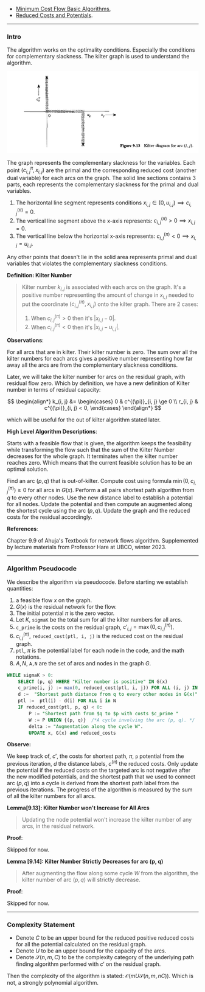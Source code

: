 - [Minimum Cost Flow Basic Algorithms](Minimum%20Cost%20Flow%20Basic%20Algorithms.md), 
- [Reduced Costs and Potentials](Reduced%20Costs%20and%20Potentials.md).


---
### **Intro**

The algorithm works on the optimality conditions. Especially the conditions for complementary slackness. The kilter graph is used to understand the algorithm. 

![](../../Assets/outof_kilter_graph.png)

The graph represents the complementary slackness for the variables. Each point $(c_{i, j}^{\pi}, x_{i, j})$ are the primal and the corresponding reduced cost (another dual variable) for each arcs on the graph. The solid line sections contains 3 parts, each represents the complementary slackness for the primal and dual variables. 
1. The horizontal line segment represents conditions $x_{i, j}\in (0, u_{i, j})\implies c^{(\pi)}_{i,j}= 0$. 
2. The vertical line segment above the x-axis represents: $c^{(\pi)}_{i, j} > 0 \implies x_{i, j} = 0$. 
3. The vertical line below the horizontal x-axis represents: $c^{(\pi)}_{i,j} < 0 \implies x_{i,j} = u_{i,j}$. 

Any other points that doesn't lie in the solid area represents primal and dual variables that violates the complementary slackness conditions. 

**Definition: Kilter Number**
> Kilter number $k_{i, j}$ is associated with each arcs on the graph. It's a positive number representing the amount of change in $x_{i, j}$ needed to put the coordinate $(c^{(\pi)}_{i, j}, x_{i, j})$ onto the kilter graph. There are 2 cases: 
> 1. When $c^{(\pi)}_{i, j} > 0$ then it's $|x_{i, j} - 0|$. 
> 2. When $c^{(\pi)}_{i, j} < 0$ then it's $|x_{i, j} - u_{i, j}|$. 

**Observations**: 

For all arcs that are in kilter. Their kilter number is zero. The sum over all the kilter numbers for each arcs gives a positive number representing how far away all the arcs are from the complementary slackness conditions.

Later, we will take the kilter number for arcs on the residual graph, with residual flow zero. Which by definition, we have a new definition of Kilter number in terms of residual capacity: 

$$
\begin{align*}
    k_{i, j} &= 
    \begin{cases}
        0 & c^{(\pi)}_{i, j} \ge 0 
        \\
        r_{i, j} & c^{(\pi)}_{i, j} < 0, 
    \end{cases}
\end{align*}
$$

which will be useful for the out of kilter algorithm stated later. 

**High Level Algorithm Descriptions**: 

Starts with a feasible flow that is given, the algorithm keeps the feasibility while transforming the flow such that the sum of the Kilter Number decreases for the whole graph. It terminates when the kilter number reaches zero. Which means that the current feasible solution has to be an optimal solution. 

Find an arc $(p, q)$ that is out-of-kilter. Compute cost using formula $\min(0, c^{(\pi)}_{i, j}) \ge 0$ for all arcs in $G(x)$. Perform a all pairs shortest path algorithm from $q$ to every other nodes. Use the new distance label to establish a potential for all nodes. Update the potential and then compute an augmented along the shortest cycle using the arc $(p, q)$. Update the graph and the reduced costs for the residual accordingly. 

**References**:

Chapter 9.9 of Ahuja's Textbook for network flows algorithm. Supplemented by lecture materials from Professor Hare at UBCO, winter 2023. 


---
### **Algorithm Pseudocode**

We describe the algorithm via pseudocode. Before starting we establish quantities: 
1. a feasible flow $x$ on the graph. 
2. $G(x)$ is the residual network for the flow. 
3. The initial potential $\pi$ is the zero vector. 
4. Let $K$, `sigmaK` be the total sum for all the kilter numbers for all arcs. 
5. `c_prime` is the costs on the residual graph, $c'_{i, j} = \max(0, c^{(\pi)}_{i,j})$.
6. $c^{(\pi)}_{i, j}$, `reduced_cost(ptl, i, j)` is the reduced cost on the residual graph.
7. `ptl`, $\pi$ is the potential label for each node in the code, and the math notations. 
8. $A, N$, `A,N` are the set of arcs and nodes in the graph $G$. 

```SQL
WHILE sigmaK > 0: 
    SELECT (p, q) WHERE "Kilter number is positive" IN G(x)
    c_prime(i, j) := max(0, reduced_cost(ptl, i, j)) FOR ALL (i, j) IN G(x)
    d :=  "Shortest path distance from q to every other nodes in G(x)". 
    ptl :=  ptl(i) - d(i) FOR ALL i in N
    IF reduced_cost(ptl, p, q) < 0: 
	    P := "Shortest path from $q to $p with costs $c_prime " 
        W := P UNION {(p, q)}  /*A cycle involving the arc (p, q). */
        delta := "Augmentation along the cycle W". 
        UPDATE x, G(x) and reduced_costs
```

**Observe:** 

We keep track of, $c'$, the costs for shortest path, $\pi$, `p` potential from the previous iteration, $d$ the distance labels, $c^{(\pi)}$ the reduced costs. Only update the potential if the reduced costs on the targeted arc is not negative after the new modified potentials, and the shortest path that we used to connect arc $(p, q)$ into a cycle is derived from the shortest path label from the previous iterations. The progress of the algorithm is measured by the sum of all the kilter numbers for all arcs. 


**Lemma\[9.13\]: Kilter Number won't Increase for All Arcs**
> Updating the node potential won't increase the kilter number of any arcs, in the residual network. 

**Proof**: 

Skipped for now. 

**Lemma \[9.14\]: Kilter Number Strictly Decreases for arc (p, q)**
> After augmenting the flow along some cycle $W$ from the algorithm, the kilter number of arc $(p, q)$ will strictly decrease. 

**Proof**: 

Skipped for now. 

---
### **Complexity Statement**

- Denote $C$ to be an upper bound for the reduced positive reduced costs for all the potential calculated on the residual graph. 
- Denote $U$ to be an upper bound for the capacity of the arcs. 
- Denote $\mathcal S(n, m, C)$ to be the complexity category of the underlying path finding algorithm performed with $c'$ on the residual graph. 

Then the complexity of the algorithm is stated: $\mathcal O(mU\mathcal S(n, m, nC))$. Which is not, a strongly polynomial algorithm. 

